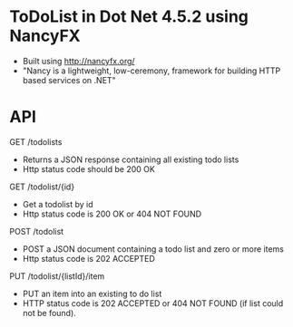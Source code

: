 # ToDoList in Dot Net 4.5.2 using NancyFX

- Built using http://nancyfx.org/ 
- "Nancy is a lightweight, low-ceremony, framework for building HTTP based services on .NET"


# API

GET /todolists 
- Returns a JSON response containing all existing todo lists
- Http status code should be 200 OK

GET /todolist/{id}
- Get a todolist by id
- Http status code is 200 OK or 404 NOT FOUND

POST /todolist
- POST a JSON document containing a todo list and zero or more items
- Http status code is 202 ACCEPTED

PUT /todolist/{listId}/item
- PUT an item into an existing to do list
- HTTP status code is 202 ACCEPTED or 404 NOT FOUND (if list could not be found).